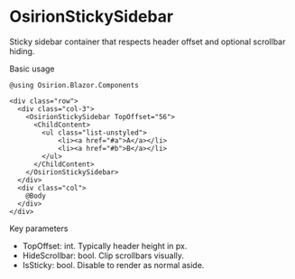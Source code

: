 # OsirionStickySidebar

Sticky sidebar container that respects header offset and optional scrollbar hiding.

Basic usage

```razor
@using Osirion.Blazor.Components

<div class="row">
  <div class="col-3">
    <OsirionStickySidebar TopOffset="56">
      <ChildContent>
        <ul class="list-unstyled">
            <li><a href="#a">A</a></li>
            <li><a href="#b">B</a></li>
        </ul>
      </ChildContent>
    </OsirionStickySidebar>
  </div>
  <div class="col">
    @Body
  </div>
</div>
```

Key parameters

- TopOffset: int. Typically header height in px.
- HideScrollbar: bool. Clip scrollbars visually.
- IsSticky: bool. Disable to render as normal aside.
